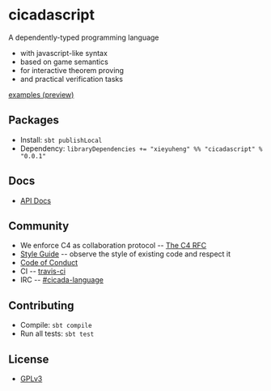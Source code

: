 # cicadascript

A dependently-typed programming language
- with javascript-like syntax
- based on game semantics
- for interactive theorem proving
- and practical verification tasks

[examples (preview)](https://github.com/xieyuheng/cicadascript/tree/master/cicadascript)

## Packages

- Install: `sbt publishLocal`
- Dependency: `libraryDependencies += "xieyuheng" %% "cicadascript" % "0.0.1"`

## Docs

- [API Docs](https://cicadascript.xieyuheng.now.sh/xieyuheng/cicadascript/index.html)

## Community

- We enforce C4 as collaboration protocol -- [The C4 RFC](https://rfc.zeromq.org/spec:42/C4)
- [Style Guide](STYLE-GUIDE.md) -- observe the style of existing code and respect it
- [Code of Conduct](CODE-OF-CONDUCT.md)
- CI -- [travis-ci](https://travis-ci.com/xieyuheng/cicadascript)
- IRC -- [#cicada-language](https://kiwiirc.com/nextclient/irc.freenode.net/#cicada-language)

## Contributing

- Compile: `sbt compile`
- Run all tests: `sbt test`

## License

- [GPLv3](LICENSE)
